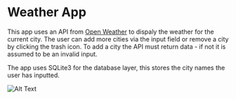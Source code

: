 # Weather App
 
This app uses an API from <a href="https://openweathermap.org/api">Open Weather</a> to dispaly the weather for the current city. The user can add more cities via the input field or remove a city by clicking the trash icon. To add a city the API must return data - if not it is assumed to be an invalid input.

The app uses SQLite3 for the database layer, this stores the city names the user has inputted.

![Alt Text](https://i.gyazo.com/073d3cdd47b12d9ee12e9ec0bde62d77.gif)

